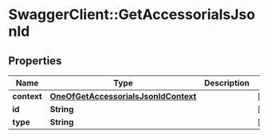 # SwaggerClient::GetAccessorialsJsonld

## Properties
Name | Type | Description | Notes
------------ | ------------- | ------------- | -------------
**context** | [**OneOfGetAccessorialsJsonldContext**](OneOfGetAccessorialsJsonldContext.md) |  | [optional] 
**id** | **String** |  | [optional] 
**type** | **String** |  | [optional] 

